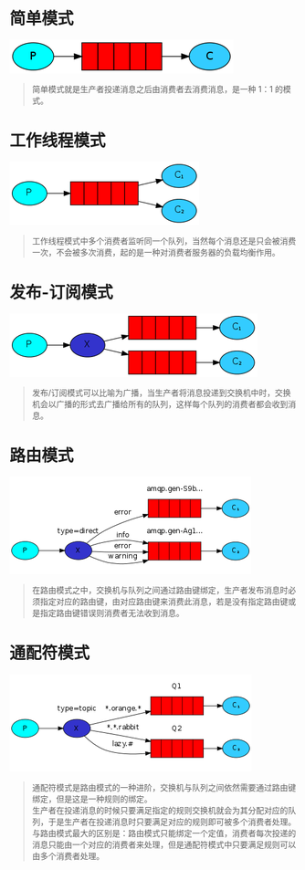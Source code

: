 
# 简单模式

![简单模式数据流图](./images/简单模式数据流图.png)

> 简单模式就是生产者投递消息之后由消费者去消费消息，是一种 1：1 的模式。

# 工作线程模式

![工作线程模式数据流图](./images/工作线程模式数据流图.png)

> 工作线程模式中多个消费者监听同一个队列，当然每个消息还是只会被消费一次，不会被多次消费，起的是一种对消费者服务器的负载均衡作用。

# 发布-订阅模式

![发布-订阅模式数据流图](./images/发布-订阅模式数据流图.png)

> 发布/订阅模式可以比喻为广播，当生产者将消息投递到交换机中时，交换机会以广播的形式去广播给所有的队列，这样每个队列的消费者都会收到消息。

# 路由模式

![路由模式数据流图](./images/路由模式数据流图.png)

> 在路由模式之中，交换机与队列之间通过路由键绑定，生产者发布消息时必须指定对应的路由键，由对应路由键来消费此消息，若是没有指定路由键或是指定路由键错误则消费者无法收到消息。

# 通配符模式

![通配符模式数据流图](./images/通配符模式数据流图.png)

> 通配符模式是路由模式的一种进阶，交换机与队列之间依然需要通过路由键绑定，但是这是一种规则的绑定。  
> 生产者在投递消息的时候只要满足指定的规则交换机就会为其分配对应的队列，于是生产者在投递消息时只要满足对应的规则即可被多个消费者处理。  
> 与路由模式最大的区别是：路由模式只能绑定一个定值，消费者每次投递的消息只能由一个对应的消费者来处理，但是通配符模式中只要满足规则可以由多个消费者处理。
